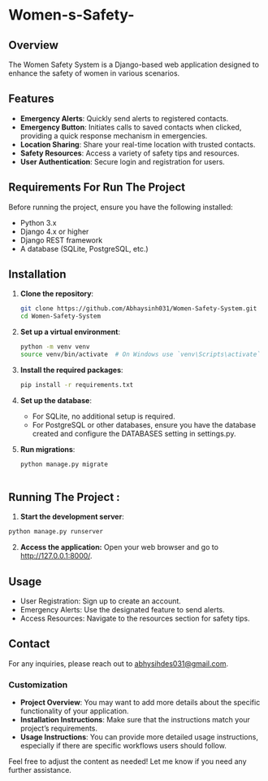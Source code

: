 # Women-s-Safety-

## Overview

The Women Safety System is a Django-based web application designed to enhance the safety of women in various scenarios.

## Features

- **Emergency Alerts**: Quickly send alerts to registered contacts.
- **Emergency Button**: Initiates calls to saved contacts when clicked, providing a quick response mechanism in emergencies.
- **Location Sharing**: Share your real-time location with trusted contacts.
- **Safety Resources**: Access a variety of safety tips and resources.
- **User Authentication**: Secure login and registration for users.

## Requirements For Run The Project

Before running the project, ensure you have the following installed:

- Python 3.x
- Django 4.x or higher
- Django REST framework 
- A database (SQLite, PostgreSQL, etc.)

## Installation

1. **Clone the repository**:
   ```bash
   git clone https://github.com/Abhaysinh031/Women-Safety-System.git
   cd Women-Safety-System

2. **Set up a virtual environment**:
    ```bash
    python -m venv venv
    source venv/bin/activate  # On Windows use `venv\Scripts\activate`
   ```

3. **Install the required packages**:
    ```bash
    pip install -r requirements.txt
    ```
   
4. **Set up the database**:
    - For SQLite, no additional setup is required.
    - For PostgreSQL or other databases, ensure you have the database created and configure the DATABASES setting in settings.py.
  
5. **Run migrations**:
   ```bash
   python manage.py migrate
  

## Running The Project :
1. **Start the development server**:
  ```bash
  python manage.py runserver
```

2. **Access the application:**
   Open your web browser and go to http://127.0.0.1:8000/.


## Usage

- User Registration: Sign up to create an account.
- Emergency Alerts: Use the designated feature to send alerts.
- Access Resources: Navigate to the resources section for safety tips.


 ## Contact
For any inquiries, please reach out to abhysihdes031@gmail.com.


### Customization
- **Project Overview**: You may want to add more details about the specific functionality of your application.
- **Installation Instructions**: Make sure that the instructions match your project’s requirements.
- **Usage Instructions**: You can provide more detailed usage instructions, especially if there are specific workflows users should follow.

Feel free to adjust the content as needed! Let me know if you need any further assistance.

